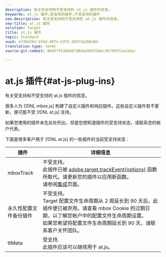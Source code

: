 ```yaml
---
description: 有关受支持和不受支持的 at.js 插件的信息。
keywords: at.js 插件;受支持的插件;不受支持的插件
seo-description: 有关受支持和不受支持的 at.js 插件的信息。
seo-title: at.js 插件
solution: Target
title: at.js 插件
topic: Standard
uuid: ef36b2b2-bf6d-497e-b3f5-2b572a1b8a8d
translation-type: tm+mt
source-git-commit: 8bd57fb3bb467d8dae50535b6c367995f2acabac

---
```



# at.js 插件{#at-js-plug-ins}

有关受支持和不受支持的 at.js 插件的信息。

很多人为 [!DNL mbox.js] 构建了自定义插件和响应插件。这些自定义插件若不更新，便可能不受 [!DNL at.js] 支持。

如果您使用的插件未在此处列出，但是您想知道插件的受支持状态，请联系您的帐户代表。

下面是很多客户用于 [!DNL at.js] 的一些插件的当前受支持状态：

| 插件 | 详细信息 |
|--- |--- |
| mboxTrack | 不受支持。<br>此插件已被 [adobe.target.trackEvent(options)](/help/c-implementing-target/c-implementing-target-for-client-side-web/adobe-target-trackevent.md) 函数所取代。请更新您的插件以应用新函数。<br>请参阅[集成](/help/c-implementing-target/c-implementing-target-for-client-side-web/c-how-atjs-works/target-atjs-integrations.md)页面。 |
| 永久性配置文件备份插件 | 不受支持。<br>Target 配置文件生命周期从 2 周延长到 90 天后，此插件便已被弃用。请查看 mbox Cookie 的过期日期，以了解您帐户中的配置文件生命周期设置。<br>如果您希望将配置文件生命周期延长到 90 天，请联系客户关怀团队。 |
| ttMeta | 受支持.<br>此插件应该可以继续用于 at.js。 |